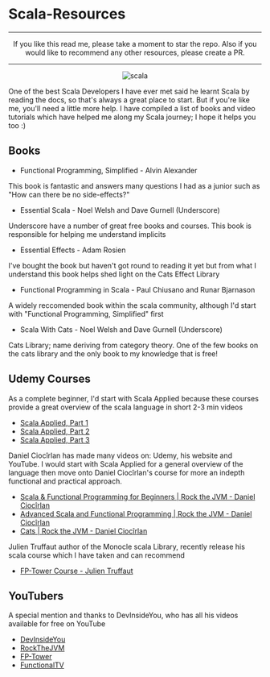 # Scala-Resources

<div align="center">
      <hr>
If you like this read me, please take a moment to star the repo. Also if you would like to recommend any other resources, please create a PR.
      <hr>
</div>

<div align="center">
<img src="https://encrypted-tbn0.gstatic.com/images?q=tbn:ANd9GcTEWkrpYgzzEkxji8cLNsruUHfwtz1NkdNLM2Kd1K_3a-p4Cy1qIhaVORK2huluCfEthH8&usqp=CAU" alt="scala"/>
</div>

One of the best Scala Developers I have ever met said he learnt Scala by reading the docs, so that's always a great place to start. But if you're like me, you'll need a little more help. I have compiled a list of books and video tutorials which have helped me along my Scala journey; I hope it helps you too :)

## Books

* Functional Programming, Simplified - Alvin Alexander
<p> This book is fantastic and answers many questions I had as a junior such as "How can there be no side-effects?"</p>

*   Essential Scala - Noel Welsh and Dave Gurnell (Underscore)

<p> Underscore have a number of great free books and courses. This book is responsible for helping me understand implicits</p>

*   Essential Effects - Adam Rosien
<p> I've bought the book but haven't got round to reading it yet but from what I understand this book helps shed light on the Cats Effect Library</p>

*    Functional Programming in Scala - Paul Chiusano and Runar Bjarnason
<p>A widely reccomended book within the scala community, although I'd start with "Functional Programming, Simplified" first</p>

* Scala With Cats - Noel Welsh and Dave Gurnell (Underscore)
<p>Cats Library; name deriving from category theory. One of the few books on the cats library and the only book to my knowledge that is free!</p>


## Udemy Courses

<p>As a complete beginner, I'd start with Scala Applied because these courses provide a great overview of the scala language in short 2-3 min videos</p>

* [Scala Applied, Part 1](https://www.udemy.com/course/stairway-to-scala-applied-part-1/)
* [Scala Applied, Part 2](https://www.udemy.com/course/stairway-to-scala-applied-part-2/)
* [Scala Applied, Part 3](https://www.udemy.com/course/stairway-to-scala-applied-part-3/)

<p>Daniel Ciocîrlan has made many videos on: Udemy, his website and YouTube. I would start with Scala Applied for a general overview of the language then move onto Daniel Ciocîrlan's course for more an indepth functional and practical approach.</p>

* [Scala & Functional Programming for Beginners | Rock the JVM - Daniel Ciocîrlan](https://www.udemy.com/course/rock-the-jvm-scala-for-beginners/)
* [Advanced Scala and Functional Programming | Rock the JVM - Daniel Ciocîrlan](https://www.udemy.com/course/advanced-scala/)
* [Cats | Rock the JVM - Daniel Ciocîrlan](https://rockthejvm.com/)

<p>Julien Truffaut author of the Monocle scala Library, recently release his scala course which I have taken and can recommend</p>

* [FP-Tower Course - Julien Truffaut](https://www.fp-tower.com/)

## YouTubers

<p>A special mention and thanks to DevInsideYou, who has all his videos available for free on YouTube</p>

* [DevInsideYou](https://www.youtube.com/c/DevInsideYou/videos)
* [RockTheJVM](https://www.youtube.com/c/RocktheJVM/videos)
* [FP-Tower](https://www.youtube.com/c/fptower-programming/videos)
* [FunctionalTV](https://www.youtube.com/user/FunctionalTV/videos)
